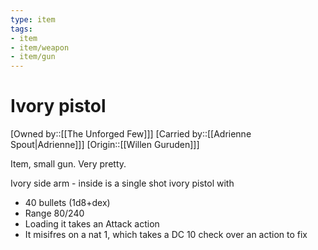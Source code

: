 ```yaml
---
type: item
tags:
- item
- item/weapon
- item/gun
---
```


# Ivory pistol

[Owned by::[[The Unforged Few]]]
[Carried by::[[Adrienne Spout|Adrienne]]]
[Origin::[[Willen Guruden]]]

Item, small gun. Very pretty. 

Ivory side arm - inside is a single shot ivory pistol with 
- 40 bullets (1d8+dex) 
- Range 80/240
- Loading it takes an Attack action    
- It misifres on a nat 1, which takes a DC 10 check over an action to fix
